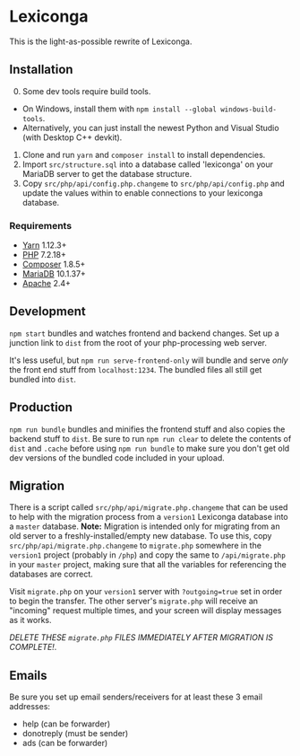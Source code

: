 # Lexiconga

This is the light-as-possible rewrite of Lexiconga.

## Installation

0. Some dev tools require build tools.
  - On Windows, install them with `npm install --global windows-build-tools`.
  - Alternatively, you can just install the newest Python and Visual Studio (with Desktop C++ devkit).
1. Clone and run `yarn` and `composer install` to install dependencies.
1. Import `src/structure.sql` into a database called 'lexiconga' on your MariaDB server to get the database structure.
1. Copy `src/php/api/config.php.changeme` to `src/php/api/config.php` and update the values within to enable connections to your lexiconga database.

### Requirements

* [Yarn](https://yarnpkg.com/) 1.12.3+
* [PHP](https://php.net/) 7.2.18+
* [Composer](https://getcomposer.org/) 1.8.5+
* [MariaDB](https://mariadb.org/) 10.1.37+
* [Apache](https://httpd.apache.org/) 2.4+

## Development

`npm start` bundles and watches frontend and backend changes. Set up a junction link to `dist` from the root of your php-processing web server.

It's less useful, but `npm run serve-frontend-only` will bundle and serve _only_ the front end stuff from `localhost:1234`. The bundled files all still get bundled into `dist`.

## Production

`npm run bundle` bundles and minifies the frontend stuff and also copies the backend stuff to `dist`. Be sure to run `npm run clear` to delete the contents of `dist` and `.cache` before using `npm run bundle` to make sure you don't get old dev versions of the bundled code included in your upload.

## Migration

There is a script called `src/php/api/migrate.php.changeme` that can be used to help with the migration process from a `version1` Lexiconga database into a `master` database. **Note:** Migration is intended only for migrating from an old server to a freshly-installed/empty new database. To use this, copy `src/php/api/migrate.php.changeme` to `migrate.php` somewhere in the `version1` project (probably in `/php`) and copy the same to `/api/migrate.php` in your `master` project, making sure that all the variables for referencing the databases are correct.

Visit `migrate.php` on your `version1` server with `?outgoing=true` set in order to begin the transfer. The other server's `migrate.php` will receive an "incoming" request multiple times, and your screen will display messages as it works.

_DELETE THESE `migrate.php` FILES IMMEDIATELY AFTER MIGRATION IS COMPLETE!_.

## Emails

Be sure you set up email senders/receivers for at least these 3 email addresses:

- help (can be forwarder)
- donotreply (must be sender)
- ads (can be forwarder)

